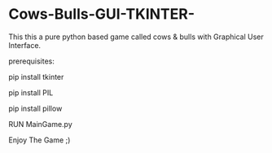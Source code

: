 # Cows-Bulls-GUI-TKINTER-
This this a pure python based game called cows &amp; bulls with Graphical User Interface.

prerequisites:

pip install tkinter

pip install PIL

pip install pillow


RUN MainGame.py

Enjoy The Game ;)

